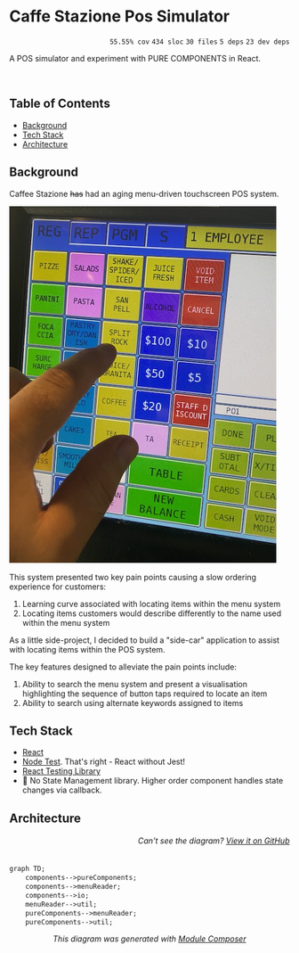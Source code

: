 # Caffe Stazione Pos Simulator

<p align="right"><code>55.55% cov</code>&nbsp;<code>434 sloc</code>&nbsp;<code>30 files</code>&nbsp;<code>5 deps</code>&nbsp;<code>23 dev deps</code></p>

A POS simulator and experiment with PURE COMPONENTS in React.

<br />

<!-- START doctoc generated TOC please keep comment here to allow auto update -->
<!-- DON'T EDIT THIS SECTION, INSTEAD RE-RUN doctoc TO UPDATE -->
## Table of Contents

- [Background](#background)
- [Tech Stack](#tech-stack)
- [Architecture](#architecture)

<!-- END doctoc generated TOC please keep comment here to allow auto update -->

## Background

Caffee Stazione ~~has~~ had an aging menu-driven touchscreen POS system.

![Menu screen](/readme-files/menu-screen.jpg)

This system presented two key pain points causing a slow ordering experience for customers:

1. Learning curve associated with locating items within the menu system
2. Locating items customers would describe differently to the name used within the menu system

As a little side-project, I decided to build a "side-car" application to assist with locating items within the POS system.

The key features designed to alleviate the pain points include:

1. Ability to search the menu system and present a visualisation highlighting the sequence of button taps required to locate an item
2. Ability to search using alternate keywords assigned to items

## Tech Stack

- [React](https://react.dev)
- [Node Test](https://nodejs.org/api/test.html). That's right - React without Jest!
- [React Testing Library](https://testing-library.com/docs/react-testing-library/intro/)
- 🚫 No State Management library. Higher order component handles state changes via callback.

## Architecture

###### <p align="right"><em>Can't see the diagram?</em> <a id="link-1" href="https://github.com/mattriley/caffe-stazione-pos-simulator#user-content-link-1">View it on GitHub</a></p>
```mermaid
graph TD;
    components-->pureComponents;
    components-->menuReader;
    components-->io;
    menuReader-->util;
    pureComponents-->menuReader;
    pureComponents-->util;
```
<p align="center">
  <em>This diagram was generated with <a href="https://github.com/mattriley/node-module-composer">Module Composer</a></em>
</p>
<br>
